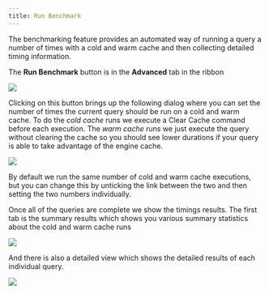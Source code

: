 ```yaml
---
title: Run Benchmark
---
```


The benchmarking feature provides an automated way of running a query a number of times with a cold and warm cache and then collecting detailed timing information.

The **Run Benchmark** button is in the **Advanced** tab in the ribbon

![](benchmark-button.png)

Clicking on this button brings up the following dialog where you can set the number of times the current query should be run on a cold and warm cache. To do the _cold cache_ runs we execute a Clear Cache command before each execution. The _warm cache_ runs we just execute the query without clearing the cache so you should see lower durations if your query is able to take advantage of the engine cache.

![](benchmark-dialog.png)

By default we run the same number of cold and warm cache executions, but you can change this by unticking the link between the two and then setting the two numbers individually.

Once all of the queries are complete we show the timings results. The first tab is the summary results which shows you various summary statistics about the cold and warm cache runs

![](benchmark-summary.png)

And there is also a detailed view which shows the detailed results of each individual query.

![](benchmark-details.png)